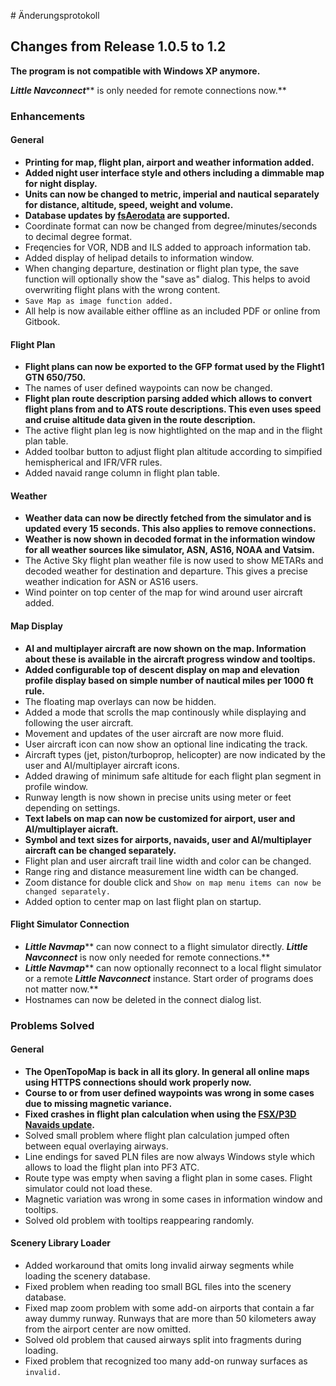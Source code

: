                                                                                                                                                                                                                                                                                                                                                                                                                                                                                                                                                                                                                                                                                                                                                                                                                                                                                                                                                                                                                                                                                                                                                                                                                                                                                                                                                                                                                                                                                                                                                                                                                                                                                                                                                                                                                                                                                                                                                                                                                                                                                                                                                                                                                                                                                                                                                                                                                                                                                                                                                                                                                                                                                                                                                                                                                                                                                                                                                                                                                                                                                                                                                                                                                                                                                                                                                                                                                                                                                                                                                                                                                                                                                                                                                                                                                                                                                                                                                                                                                                                                                                                                                                                                                                                                                                                                                                                                                                                                                                                                                                                                                                                                                                                                                                                                                                                                                                                                                                                                                                                                                                                                                                                                                                                                                                                                                                                                                                                                                                                                                                                                                                                                                                                              # Änderungsprotokoll

## Changes from Release 1.0.5 to 1.2

**The program is not compatible with Windows XP anymore.**

_**Little Navconnect**_** is only needed for remote connections now.**

### Enhancements

#### General

* **Printing for map, flight plan, airport and weather information added.**
* **Added night user interface style and others including a dimmable map for night display.**
* **Units can now be changed to metric, imperial and nautical separately for distance, altitude, speed, weight and volume.**
* **Database updates by **[**fsAerodata**](https://www.fsaerodata.com)** are supported.**
* Coordinate format can now be changed from degree/minutes/seconds to decimal degree format.
* Freqencies for VOR, NDB and ILS added to approach information tab.
* Added display of helipad details to information window.
* When changing departure, destination or flight plan type, the save function will optionally show the "save as" dialog. This helps to avoid overwriting flight plans with the wrong content.
* `Save Map as image function added.`
* All help is now available either offline as an included PDF or online from Gitbook.

#### Flight Plan

* **Flight plans can now be exported to the GFP format used by the Flight1 GTN 650/750.**
* The names of user defined waypoints can now be changed.
* **Flight plan route description parsing added which allows to convert flight plans from and to ATS route descriptions. This even uses speed and cruise altitude data given in the route description.**
* The active flight plan leg is now hightlighted on the map and in the flight plan table.
* Added toolbar button to adjust flight plan altitude according to simpified hemispherical and IFR/VFR rules.
* Added navaid range column in flight plan table.

#### Weather

* **Weather data can now be directly fetched from the simulator and is updated every 15 seconds. This also applies to remove connections.**
* **Weather is now shown in decoded format in the information window for all weather sources like simulator, ASN, AS16, NOAA and Vatsim.**
* The Active Sky flight plan weather file is now used to show METARs and decoded weather for destination and departure. This gives a precise weather indication for ASN or AS16 users.
* Wind pointer on top center of the map for wind around user aircraft added.

#### Map Display

* **AI and multiplayer aircraft are now shown on the map. Information about these is available in the aircraft progress window and tooltips.**
* **Added configurable top of descent display on map and elevation profile display based on simple number of nautical miles per 1000 ft rule.**
* The floating map overlays can now be hidden.
* Added a mode that scrolls the map continously while displaying and following the user aircraft.
* Movement and updates of the user aircraft are now more fluid.
* User aircraft icon can now show an optional line indicating the track.
* Aircraft types \(jet, piston/turboprop, helicopter\) are now indicated by the user and AI/multiplayer aircraft icons.
* Added drawing of minimum safe altitude for each flight plan segment in profile window.
* Runway length is now shown in precise units using meter or feet depending on settings.
* **Text labels on map can now be customized for airport, user and AI/multiplayer aicraft.**
* **Symbol and text sizes for airports, navaids, user and AI/multiplayer aircraft can be changed separately.**
* Flight plan and user aircraft trail line width and color can be changed.
* Range ring and distance measurement line width can be changed.
* Zoom distance for double click and `Show on map menu items can now be changed separately.`
* Added option to center map on last flight plan on startup.

#### Flight Simulator Connection

* _**Little Navmap**_** can now connect to a flight simulator directly. **_**Little Navconnect**_** is now only needed for remote connections.**
* _**Little Navmap**_** can now optionally reconnect to a local flight simulator or a remote **_**Little Navconnect**_** instance. Start order of programs does not matter now.**
* Hostnames can now be deleted in the connect dialog list.

### Problems Solved

#### General

* **The OpenTopoMap is back in all its glory. In general all online maps using HTTPS connections should work properly now.**
* **Course to or from user defined waypoints was wrong in some cases due to missing magnetic variance.**
* **Fixed crashes in flight plan calculation when using the **[**FSX/P3D Navaids update**](http://www.aero.sors.fr/navaids3.html)**.**
* Solved small problem where flight plan calculation jumped often between equal overlaying airways.
* Line endings for saved PLN files are now always Windows style which allows to load the flight plan into PF3 ATC.
* Route type was empty when saving a flight plan in some cases. Flight simulator could not load these.
* Magnetic variation was wrong in some cases in information window and tooltips.
* Solved old problem with tooltips reappearing randomly.

#### Scenery Library Loader

* Added workaround that omits long invalid airway segments while loading the scenery database.
* Fixed problem when reading too small BGL files into the scenery database.
* Fixed map zoom problem with some add-on airports that contain a far away dummy runway. Runways that are more than 50 kilometers away from the airport center are now omitted.
* Solved old problem that caused airways split into fragments during loading.
* Fixed problem that recognized too many add-on runway surfaces as `invalid.`


